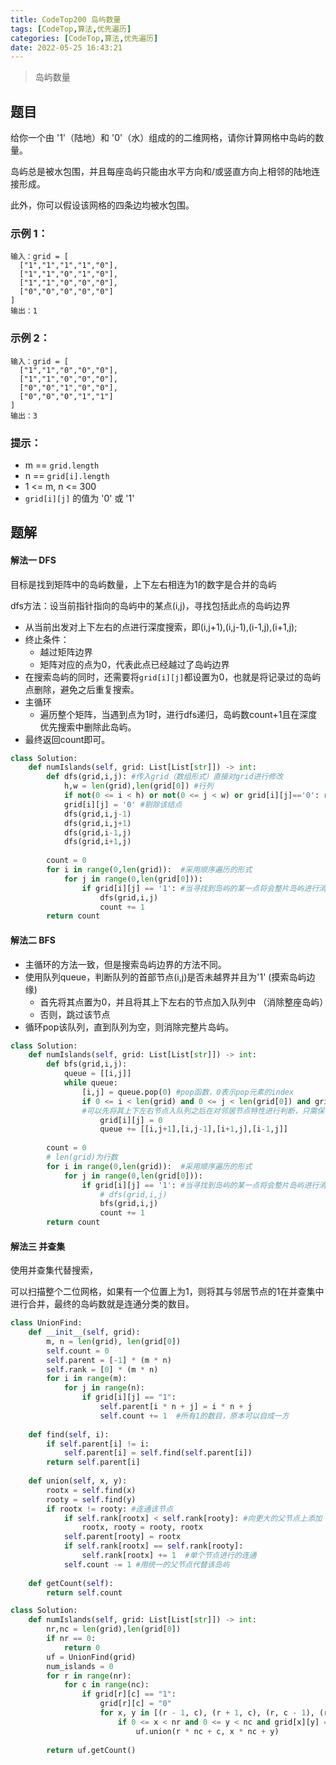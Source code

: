 ```yaml
---
title: CodeTop200 岛屿数量
tags: [CodeTop,算法,优先遍历]
categories: [CodeTop,算法,优先遍历]
date: 2022-05-25 16:43:21
---
```


> 岛屿数量

## 题目

给你一个由 '1'（陆地）和 '0'（水）组成的的二维网格，请你计算网格中岛屿的数量。

岛屿总是被水包围，并且每座岛屿只能由水平方向和/或竖直方向上相邻的陆地连接形成。

此外，你可以假设该网格的四条边均被水包围。


### 示例 1：

```
输入：grid = [
  ["1","1","1","1","0"],
  ["1","1","0","1","0"],
  ["1","1","0","0","0"],
  ["0","0","0","0","0"]
]
输出：1

```

### 示例 2：

```
输入：grid = [
  ["1","1","0","0","0"],
  ["1","1","0","0","0"],
  ["0","0","1","0","0"],
  ["0","0","0","1","1"]
]
输出：3

```

### 提示：

- m == `grid.length`
- n == `grid[i].length`
- 1 <= m, n <= 300
- `grid[i][j]` 的值为 '0' 或 '1'

## 题解

#### 解法一 DFS

目标是找到矩阵中的岛屿数量，上下左右相连为1的数字是合并的岛屿

dfs方法：设当前指针指向的岛屿中的某点(i,j)，寻找包括此点的岛屿边界

- 从当前出发对上下左右的点进行深度搜索，即(i,j+1),(i,j-1),(i-1,j),(i+1,j);
- 终止条件：
  - 越过矩阵边界
  - 矩阵对应的点为0，代表此点已经越过了岛屿边界
- 在搜索岛屿的同时，还需要将`grid[i][j]`都设置为0，也就是将记录过的岛屿点删除，避免之后重复搜索。
- 主循环
  - 遍历整个矩阵，当遇到点为1时，进行dfs递归，岛屿数count+1且在深度优先搜索中删除此岛屿。
- 最终返回count即可。

```python
class Solution:
    def numIslands(self, grid: List[List[str]]) -> int:
        def dfs(grid,i,j): #传入grid（数组形式）直接对grid进行修改
            h,w = len(grid),len(grid[0]) #行列
            if not(0 <= i < h) or not(0 <= j < w) or grid[i][j]=='0': return #可以使用连续的比较符号 终止循环
            grid[i][j] = '0' #剔除该结点
            dfs(grid,i,j-1)
            dfs(grid,i,j+1)
            dfs(grid,i-1,j)
            dfs(grid,i+1,j)
            
        count = 0
        for i in range(0,len(grid)):  #采用顺序遍历的形式
            for j in range(0,len(grid[0])):
                if grid[i][j] == '1': #当寻找到岛屿的某一点将会整片岛屿进行消除
                    dfs(grid,i,j)
                    count += 1
        return count
```

#### 解法二 BFS

- 主循环的方法一致，但是搜索岛屿边界的方法不同。
- 使用队列queue，判断队列的首部节点(i,j)是否未越界并且为'1'  (摸索岛屿边缘)
  - 首先将其点置为0，并且将其上下左右的节点加入队列中 （消除整座岛屿）
  - 否则，跳过该节点
- 循环pop该队列，直到队列为空，则消除完整片岛屿。

```python
class Solution:
    def numIslands(self, grid: List[List[str]]) -> int:
		def bfs(grid,i,j):
            queue = [[i,j]]
            while queue:
                [i,j] = queue.pop(0) #pop函数，0表示pop元素的index
                if 0 <= i < len(grid) and 0 <= j < len(grid[0]) and grid[i][j]=='1': 
                #可以先将其上下左右节点入队列之后在对邻居节点特性进行判断，只需保证该节点为岛屿节点即可
                    grid[i][j] = 0
                    queue += [[i,j+1],[i,j-1],[i+1,j],[i-1,j]]
                    
        count = 0
        # len(grid)为行数
        for i in range(0,len(grid)):  #采用顺序遍历的形式
            for j in range(0,len(grid[0])):
                if grid[i][j] == '1': #当寻找到岛屿的某一点将会整片岛屿进行消除
                    # dfs(grid,i,j)
                    bfs(grid,i,j)
                    count += 1
        return count
```

#### 解法三 并查集

使用并查集代替搜索，

可以扫描整个二位网格，如果有一个位置上为1，则将其与邻居节点的1在并查集中进行合并，最终的岛屿数就是连通分类的数目。

```python
class UnionFind:
    def __init__(self, grid):
        m, n = len(grid), len(grid[0])
        self.count = 0
        self.parent = [-1] * (m * n)
        self.rank = [0] * (m * n)
        for i in range(m):
            for j in range(n):
                if grid[i][j] == "1":
                    self.parent[i * n + j] = i * n + j
                    self.count += 1  #所有1的数目，原本可以自成一方
    
    def find(self, i):
        if self.parent[i] != i:
            self.parent[i] = self.find(self.parent[i])
        return self.parent[i]
    
    def union(self, x, y):
        rootx = self.find(x)
        rooty = self.find(y)
        if rootx != rooty: #连通该节点
            if self.rank[rootx] < self.rank[rooty]: #向更大的父节点上添加
                rootx, rooty = rooty, rootx
            self.parent[rooty] = rootx
            if self.rank[rootx] == self.rank[rooty]:
                self.rank[rootx] += 1  #单个节点进行的连通
            self.count -= 1 #用统一的父节点代替该岛屿
    
    def getCount(self):
        return self.count

class Solution:
    def numIslands(self, grid: List[List[str]]) -> int:
        nr,nc = len(grid),len(grid[0])
        if nr == 0:
            return 0
        uf = UnionFind(grid)
        num_islands = 0
        for r in range(nr):
            for c in range(nc):
                if grid[r][c] == "1":
                    grid[r][c] = "0"
                    for x, y in [(r - 1, c), (r + 1, c), (r, c - 1), (r, c + 1)]:
                        if 0 <= x < nr and 0 <= y < nc and grid[x][y] == "1": #位置满足要求且为岛屿
                            uf.union(r * nc + c, x * nc + y)
        
        return uf.getCount()

```

